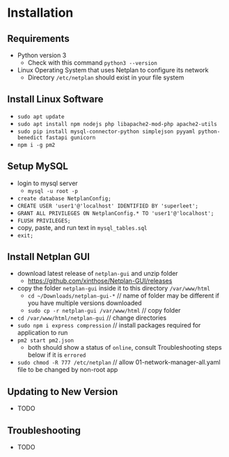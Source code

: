 # Installation

## Requirements

- Python version 3
  - Check with this command `python3 --version`
- Linux Operating System that uses Netplan to configure its network
  - Directory `/etc/netplan` should exist in your file system

## Install Linux Software

- `sudo apt update`
- `sudo apt install npm nodejs php libapache2-mod-php apache2-utils`
- `sudo pip install mysql-connector-python simplejson pyyaml python-benedict fastapi gunicorn`
- `npm i -g pm2`

## Setup MySQL

- login to mysql server
  - `mysql -u root -p`
- `create database NetplanConfig;`
- `CREATE USER 'user1'@'localhost' IDENTIFIED BY 'superleet';`
- `GRANT ALL PRIVILEGES ON NetplanConfig.* TO 'user1'@'localhost';`
- `FLUSH PRIVILEGES;`
- copy, paste, and run text in `mysql_tables.sql`
- `exit;`

## Install Netplan GUI

- download latest release of `netplan-gui` and unzip folder
  - <https://github.com/xinthose/Netplan-GUI/releases>
- copy the folder `netplan-gui` inside it to this directory `/var/www/html`
  - `cd ~/Downloads/netplan-gui-*`  // name of folder may be different if you have multiple versions downloaded
  - `sudo cp -r netplan-gui /var/www/html`  // copy folder
- `cd /var/www/html/netplan-gui`  // change directories
- `sudo npm i express compression`  // install packages required for application to run
- `pm2 start pm2.json`
  - both should show a status of `online`, consult Troubleshooting steps below if it is `errored`
- `sudo chmod -R 777 /etc/netplan`  // allow 01-network-manager-all.yaml file to be changed by non-root app

## Updating to New Version

- TODO

## Troubleshooting

- TODO
